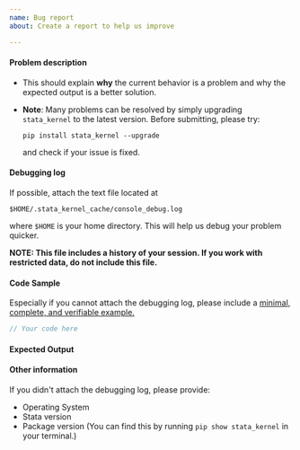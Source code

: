 ```yaml
---
name: Bug report
about: Create a report to help us improve

---
```


#### Problem description

- This should explain **why** the current behavior is a problem and why the expected output is a better solution.
- **Note**: Many problems can be resolved by simply upgrading `stata_kernel` to the latest version. Before submitting, please try:

    ```
    pip install stata_kernel --upgrade
    ```
    and check if your issue is fixed.

#### Debugging log

If possible, attach the text file located at

```
$HOME/.stata_kernel_cache/console_debug.log
```
where `$HOME` is your home directory. This will help us debug your problem quicker.

**NOTE: This file includes a history of your session. If you work with restricted data, do not include this file.**

#### Code Sample

Especially if you cannot attach the debugging log, please include a [minimal, complete, and verifiable example.](https://stackoverflow.com/help/mcve)

```stata
// Your code here

```

#### Expected Output

#### Other information

If you didn't attach the debugging log, please provide:

- Operating System
- Stata version
- Package version (You can find this by running `pip show stata_kernel` in your terminal.)
